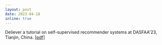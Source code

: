```yaml
---
layout: post
date: 2023-04-18
inline: true
---
```


Deliever a tutorial on self-supervised recommender systems at DASFAA'23, Tianjin, China. [[pdf]](https://www.dropbox.com/s/jwwniv1owxgy13e/tutorial_SSL_RS.pdf?dl=0)

